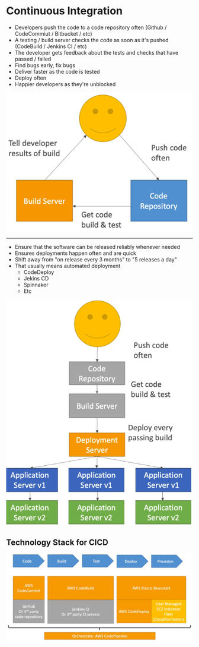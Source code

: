 # Continuous Integration

- Developers push the code to a code repository often (Github / CodeCommiut / Bitbucket / etc)
- A testing / build server checks the code as soon as it's pushed (CodeBuild / Jenkins CI / etc)
- The developer gets feedback about the tests and checks that have passed / failed
- Find bugs early, fix bugs
- Deliver faster as the code is tested
- Deploy often
- Happier developers as they're unblocked

![](images/2020-01-02-14-18-39.png)

---

- Ensure that the software can be released reliably whenever needed
- Ensures deployments happen often and are quick
- Shift away from "on release every 3 months" to "5 releases a day"
- That usually means automated deployment
    - CodeDeploy
    - Jekins CD
    - Spinnaker
    - Etc

![](images/2020-01-02-14-20-17.png)

## Technology Stack for CICD

![](images/2020-01-02-14-21-04.png)